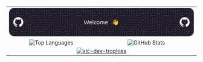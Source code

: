 <table align="center">
 <tr>
  <td colspan="2" align="center">
   <!-- https://leviarista.github.io/github-profile-header-generator/ -->
   <img src="./header.png" alt="Header">
  </td>
 </tr>
 <tr>
  <td width="47%" align="center" valign="top">
   <img src="https://github-readme-stats.vercel.app/api/top-langs/?username=xlc-dev&layout=compact&theme=gotham" alt="Top Languages" width="85%"/>
  </td>
  <td width="53%" align="center" valign="top">
   <img src="https://github-readme-stats.vercel.app/api?username=xlc-dev&show_icons=true&theme=gotham" alt="GitHub Stats" width="100%"/>
  </td>
 </tr>
 <tr>
  <td colspan="2" align="center">
   <a href="https://github.com/ryo-ma/github-profile-trophy">
    <img src="https://github-profile-trophy.vercel.app/?username=xlc-dev&theme=onedark&column=-1&margin-w=15" alt="xlc-dev-trophies" width="100%"/>
   </a>
  </td>
 </tr>
</table>
